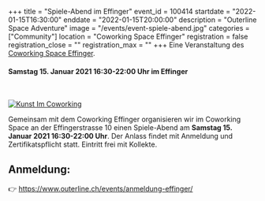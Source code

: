 +++
title = "Spiele-Abend im Effinger"
event_id = 100414
startdate = "2022-01-15T16:30:00"
enddate = "2022-01-15T20:00:00"
description = "Outerline Space Adventure"
image = "/events/event-spiele-abend.jpg"
categories = ["Community"]
location = "Coworking Space Effinger"
registration = false
registration_close = ""
registration_max = ""
+++
Eine Veranstaltung des [Coworking Space Effinger](https://www.effinger.ch/).

#### **Samstag 15. Januar 2021 16:30-22:00 Uhr** im Effinger

<br> 

[![Kunst Im Coworking](/events/event-spiele-abend.jpg)](https://www.outerline.ch/events/anmeldung-effinger/)

Gemeinsam mit dem Coworking Effinger organisieren wir im Coworking Space an der Effingerstrasse 10 einen Spiele-Abend am **Samstag 15. Januar 2021 16:30-22:00 Uhr**. Der Anlass findet mit Anmeldung und Zertifikatspflicht statt. Eintritt frei mit Kollekte.

## Anmeldung: 
👉 https://www.outerline.ch/events/anmeldung-effinger/
